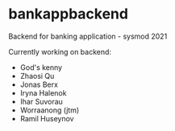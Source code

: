 # bankappbackend
Backend for banking application - sysmod 2021

Currently working on backend:

- God's kenny
- Zhaosi Qu
- Jonas Berx
- Iryna Halenok
- Ihar Suvorau
- Worraanong (jtm)
- Ramil Huseynov
